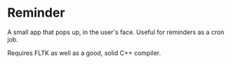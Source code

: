 # Reminder

A small app that pops up, in the user's face. Useful for reminders as a cron
job.

Requires FLTK as well as a good, solid C++ compiler.
